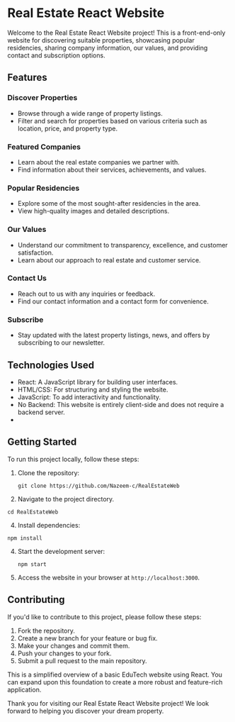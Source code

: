 # Real Estate React Website

Welcome to the Real Estate React Website project! This is a front-end-only website for discovering suitable properties, showcasing popular residencies, sharing company information, our values, and providing contact and subscription options.

## Features

### Discover Properties
- Browse through a wide range of property listings.
- Filter and search for properties based on various criteria such as location, price, and property type.

### Featured Companies
- Learn about the real estate companies we partner with.
- Find information about their services, achievements, and values.

### Popular Residencies
- Explore some of the most sought-after residencies in the area.
- View high-quality images and detailed descriptions.

### Our Values
- Understand our commitment to transparency, excellence, and customer satisfaction.
- Learn about our approach to real estate and customer service.

### Contact Us
- Reach out to us with any inquiries or feedback.
- Find our contact information and a contact form for convenience.

### Subscribe
- Stay updated with the latest property listings, news, and offers by subscribing to our newsletter.

## Technologies Used
- React: A JavaScript library for building user interfaces.
- HTML/CSS: For structuring and styling the website.
- JavaScript: To add interactivity and functionality.
- No Backend: This website is entirely client-side and does not require a backend server.
- 
## Getting Started
To run this project locally, follow these steps:

1. Clone the repository:
   ```
   git clone https://github.com/Nazeem-c/RealEstateWeb
   ```

2.  Navigate to the project directory.
   ```
   cd RealEstateWeb
   ```

4.  Install dependencies:
   ```
   npm install
   ```

4. Start the development server:
   ```
   npm start
   ```

5. Access the website in your browser at `http://localhost:3000`.

## Contributing
If you'd like to contribute to this project, please follow these steps:
1. Fork the repository.
2. Create a new branch for your feature or bug fix.
3. Make your changes and commit them.
4. Push your changes to your fork.
5. Submit a pull request to the main repository.




This is a simplified overview of a basic EduTech website using React. You can expand upon this foundation to create a more robust and feature-rich application.

Thank you for visiting our Real Estate React Website project! We look forward to helping you discover your dream property.

